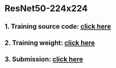 # ResNet50-224x224

## **1. Training source code:** [click here](https://www.kaggle.com/tunguyen991/resnet50-fix/notebook)

## **2. Training weight:** [click here](https://www.kaggle.com/tunguyen991/resnet50-sub)

## **3. Submission:** [click here](https://www.kaggle.com/tunguyen991/resnet50-submission)

